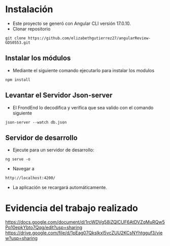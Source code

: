 # Instalación
- Este proyecto se generó con Angular CLI versión 17.0.10.
- Clonar repositorio
```
git clone https://github.com/elizabethgutierrez27/angularReview-GDS0553.git
```

## Instalar los módulos
- Mediante el siguiente comando ejecutarlo para instalar los modulos
 ```
 npm install
 ```

## Levantar el Servidor Json-server
- El FrondEnd lo decodifica y verifica que sea valido con el comando siguiente
```
json-server --watch db.json
```

## Servidor de desarrollo
- Ejecute para un servidor de desarrollo:
```
ng serve -o
```
- Navegar a
```
http://localhost:4200/
```
- La aplicación se recargará automáticamente.

# Evidencia del trabajo realizado
https://docs.google.com/document/d/1rcWDVg58iZQlCUF6AtDVZqMuRQw5Pp10epkYbto7Qqg/edit?usp=sharing
https://drive.google.com/file/d/1pEag07QkslkxI5vcZUU2KCsNYhtgguf3/view?usp=sharing


